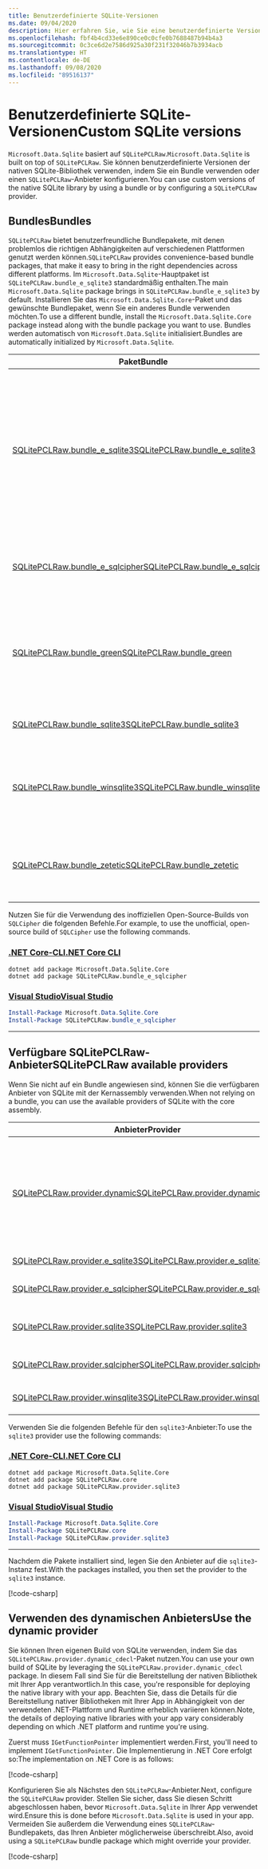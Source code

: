 ```yaml
---
title: Benutzerdefinierte SQLite-Versionen
ms.date: 09/04/2020
description: Hier erfahren Sie, wie Sie eine benutzerdefinierte Version der nativen SQLite-Bibliothek verwenden.
ms.openlocfilehash: fbf4b4cd33e6e890ce0c0cfe0b7688487b94b4a3
ms.sourcegitcommit: 0c3ce6d2e7586d925a30f231f32046b7b3934acb
ms.translationtype: HT
ms.contentlocale: de-DE
ms.lasthandoff: 09/08/2020
ms.locfileid: "89516137"
---
```

# <a name="custom-sqlite-versions"></a><span data-ttu-id="e614d-103">Benutzerdefinierte SQLite-Versionen</span><span class="sxs-lookup"><span data-stu-id="e614d-103">Custom SQLite versions</span></span>

<span data-ttu-id="e614d-104">`Microsoft.Data.Sqlite` basiert auf `SQLitePCLRaw`.</span><span class="sxs-lookup"><span data-stu-id="e614d-104">`Microsoft.Data.Sqlite` is built on top of `SQLitePCLRaw`.</span></span> <span data-ttu-id="e614d-105">Sie können benutzerdefinierte Versionen der nativen SQLite-Bibliothek verwenden, indem Sie ein Bundle verwenden oder einen `SQLitePCLRaw`-Anbieter konfigurieren.</span><span class="sxs-lookup"><span data-stu-id="e614d-105">You can use custom versions of the native SQLite library by using a bundle or by configuring a `SQLitePCLRaw` provider.</span></span>

## <a name="bundles"></a><span data-ttu-id="e614d-106">Bundles</span><span class="sxs-lookup"><span data-stu-id="e614d-106">Bundles</span></span>

<span data-ttu-id="e614d-107">`SQLitePCLRaw` bietet benutzerfreundliche Bundlepakete, mit denen problemlos die richtigen Abhängigkeiten auf verschiedenen Plattformen genutzt werden können.</span><span class="sxs-lookup"><span data-stu-id="e614d-107">`SQLitePCLRaw` provides convenience-based bundle packages, that make it easy to bring in the right dependencies across different platforms.</span></span> <span data-ttu-id="e614d-108">Im `Microsoft.Data.Sqlite`-Hauptpaket ist `SQLitePCLRaw.bundle_e_sqlite3` standardmäßig enthalten.</span><span class="sxs-lookup"><span data-stu-id="e614d-108">The main `Microsoft.Data.Sqlite` package brings in `SQLitePCLRaw.bundle_e_sqlite3` by default.</span></span> <span data-ttu-id="e614d-109">Installieren Sie das `Microsoft.Data.Sqlite.Core`-Paket und das gewünschte Bundlepaket, wenn Sie ein anderes Bundle verwenden möchten.</span><span class="sxs-lookup"><span data-stu-id="e614d-109">To use a different bundle, install the `Microsoft.Data.Sqlite.Core` package instead along with the bundle package you want to use.</span></span> <span data-ttu-id="e614d-110">Bundles werden automatisch von `Microsoft.Data.Sqlite` initialisiert.</span><span class="sxs-lookup"><span data-stu-id="e614d-110">Bundles are automatically initialized by `Microsoft.Data.Sqlite`.</span></span>

| <span data-ttu-id="e614d-111">Paket</span><span class="sxs-lookup"><span data-stu-id="e614d-111">Bundle</span></span> | <span data-ttu-id="e614d-112">Beschreibung</span><span class="sxs-lookup"><span data-stu-id="e614d-112">Description</span></span> |
|--|--|
| [<span data-ttu-id="e614d-113">SQLitePCLRaw.bundle_e_sqlite3</span><span class="sxs-lookup"><span data-stu-id="e614d-113">SQLitePCLRaw.bundle_e_sqlite3</span></span>](https://www.nuget.org/packages/SQLitePCLRaw.bundle_e_sqlite3) | <span data-ttu-id="e614d-114">Dieses Bundle stellt eine konsistente Version von SQLite auf allen Plattformen bereit.</span><span class="sxs-lookup"><span data-stu-id="e614d-114">Provides a consistent version of SQLite on all platforms.</span></span> <span data-ttu-id="e614d-115">Es umfasst die FTS4-, FTS5-, JSON1 und R\*Tree-Erweiterungen.</span><span class="sxs-lookup"><span data-stu-id="e614d-115">Includes the FTS4, FTS5, JSON1, and R\*Tree extensions.</span></span> <span data-ttu-id="e614d-116">Dies ist die Standardeinstellung.</span><span class="sxs-lookup"><span data-stu-id="e614d-116">This is the default.</span></span> |
| [<span data-ttu-id="e614d-117">SQLitePCLRaw.bundle_e_sqlcipher</span><span class="sxs-lookup"><span data-stu-id="e614d-117">SQLitePCLRaw.bundle_e_sqlcipher</span></span>](https://www.nuget.org/packages/SQLitePCLRaw.bundle_e_sqlcipher) | <span data-ttu-id="e614d-118">Hiermit wird ein inoffizieller Open-Source-Build von `SQLCipher` bereitgestellt.</span><span class="sxs-lookup"><span data-stu-id="e614d-118">Provides an unofficial, open-source build of `SQLCipher`.</span></span> |
| [<span data-ttu-id="e614d-119">SQLitePCLRaw.bundle_green</span><span class="sxs-lookup"><span data-stu-id="e614d-119">SQLitePCLRaw.bundle_green</span></span>](https://www.nuget.org/packages/SQLitePCLRaw.bundle_green) | <span data-ttu-id="e614d-120">Dies ist mit `bundle_e_sqlite3` identisch, mit der Ausnahme, dass unter iOS die SQLite-Systembibliothek verwendet wird.</span><span class="sxs-lookup"><span data-stu-id="e614d-120">Same as `bundle_e_sqlite3`, except on iOS where it uses the system SQLite library.</span></span> |
| [<span data-ttu-id="e614d-121">SQLitePCLRaw.bundle_sqlite3</span><span class="sxs-lookup"><span data-stu-id="e614d-121">SQLitePCLRaw.bundle_sqlite3</span></span>](https://www.nuget.org/packages/SQLitePCLRaw.bundle_sqlite3) | <span data-ttu-id="e614d-122">Hier wird die SQLite -Systembibliothek verwendet.</span><span class="sxs-lookup"><span data-stu-id="e614d-122">Uses the system SQLite library.</span></span> |
| [<span data-ttu-id="e614d-123">SQLitePCLRaw.bundle_winsqlite3</span><span class="sxs-lookup"><span data-stu-id="e614d-123">SQLitePCLRaw.bundle_winsqlite3</span></span>](https://www.nuget.org/packages/SQLitePCLRaw.bundle_winsqlite3) | <span data-ttu-id="e614d-124">Hier wird mit `winsqlite3.dll` die SQLite-Systembibliothek unter Windows 10 verwendet.</span><span class="sxs-lookup"><span data-stu-id="e614d-124">Uses `winsqlite3.dll`, the system SQLite library on Windows 10.</span></span> |
| [<span data-ttu-id="e614d-125">SQLitePCLRaw.bundle_zetetic</span><span class="sxs-lookup"><span data-stu-id="e614d-125">SQLitePCLRaw.bundle_zetetic</span></span>](https://www.nuget.org/packages/SQLitePCLRaw.bundle_zetetic) | <span data-ttu-id="e614d-126">Hier werden die offiziellen `SQLCipher`-Builds von Zetetic (nicht enthalten) verwendet.</span><span class="sxs-lookup"><span data-stu-id="e614d-126">Uses the official `SQLCipher` builds from Zetetic (not included).</span></span> |

<span data-ttu-id="e614d-127">Nutzen Sie für die Verwendung des inoffiziellen Open-Source-Builds von `SQLCipher` die folgenden Befehle.</span><span class="sxs-lookup"><span data-stu-id="e614d-127">For example, to use the unofficial, open-source build of `SQLCipher` use the following commands.</span></span>

### <a name="net-core-cli"></a>[<span data-ttu-id="e614d-128">.NET Core-CLI</span><span class="sxs-lookup"><span data-stu-id="e614d-128">.NET Core CLI</span></span>](#tab/netcore-cli)

```dotnetcli
dotnet add package Microsoft.Data.Sqlite.Core
dotnet add package SQLitePCLRaw.bundle_e_sqlcipher
```

### <a name="visual-studio"></a>[<span data-ttu-id="e614d-129">Visual Studio</span><span class="sxs-lookup"><span data-stu-id="e614d-129">Visual Studio</span></span>](#tab/visual-studio)

``` PowerShell
Install-Package Microsoft.Data.Sqlite.Core
Install-Package SQLitePCLRaw.bundle_e_sqlcipher
```

---

## <a name="sqlitepclraw-available-providers"></a><span data-ttu-id="e614d-130">Verfügbare SQLitePCLRaw-Anbieter</span><span class="sxs-lookup"><span data-stu-id="e614d-130">SQLitePCLRaw available providers</span></span>

<span data-ttu-id="e614d-131">Wenn Sie nicht auf ein Bundle angewiesen sind, können Sie die verfügbaren Anbieter von SQLite mit der Kernassembly verwenden.</span><span class="sxs-lookup"><span data-stu-id="e614d-131">When not relying on a bundle, you can use the available providers of SQLite with the core assembly.</span></span>

| <span data-ttu-id="e614d-132">Anbieter</span><span class="sxs-lookup"><span data-stu-id="e614d-132">Provider</span></span> | <span data-ttu-id="e614d-133">Beschreibung</span><span class="sxs-lookup"><span data-stu-id="e614d-133">Description</span></span> |
|--|--|
| [<span data-ttu-id="e614d-134">SQLitePCLRaw.provider.dynamic</span><span class="sxs-lookup"><span data-stu-id="e614d-134">SQLitePCLRaw.provider.dynamic</span></span>](https://www.nuget.org/packages/SQLitePCLRaw.provider.dynamic) | <span data-ttu-id="e614d-135">Der `dynamic`-Anbieter lädt die native Bibliothek, anstatt <xref:System.Runtime.InteropServices.DllImportAttribute?displayProperty=nameWithType>-Attribute zu verwenden.</span><span class="sxs-lookup"><span data-stu-id="e614d-135">The `dynamic` provider loads the native library instead of using <xref:System.Runtime.InteropServices.DllImportAttribute?displayProperty=nameWithType> attributes.</span></span> <span data-ttu-id="e614d-136">Weitere Informationen zur Verwendung dieses Anbieters finden Sie unter [Verwenden des dynamischen Anbieters](#use-the-dynamic-provider).</span><span class="sxs-lookup"><span data-stu-id="e614d-136">For more information on using this provider, see [use the dynamic provider](#use-the-dynamic-provider).</span></span> |
| [<span data-ttu-id="e614d-137">SQLitePCLRaw.provider.e_sqlite3</span><span class="sxs-lookup"><span data-stu-id="e614d-137">SQLitePCLRaw.provider.e_sqlite3</span></span>](https://www.nuget.org/packages/SQLitePCLRaw.provider.e_sqlite3) | <span data-ttu-id="e614d-138">`e_sqlite3` ist der Standardanbieter.</span><span class="sxs-lookup"><span data-stu-id="e614d-138">The `e_sqlite3` is the default provider.</span></span> |
| [<span data-ttu-id="e614d-139">SQLitePCLRaw.provider.e_sqlcipher</span><span class="sxs-lookup"><span data-stu-id="e614d-139">SQLitePCLRaw.provider.e_sqlcipher</span></span>](https://www.nuget.org/packages/SQLitePCLRaw.provider.e_sqlcipher) | <span data-ttu-id="e614d-140">Der `e_sqlcipher`-Anbieter bietet das inoffizielle und nicht unterstützte `SQLCipher`.</span><span class="sxs-lookup"><span data-stu-id="e614d-140">The `e_sqlcipher` provider is the unofficial and unsupported `SQLCipher`.</span></span> |
| [<span data-ttu-id="e614d-141">SQLitePCLRaw.provider.sqlite3</span><span class="sxs-lookup"><span data-stu-id="e614d-141">SQLitePCLRaw.provider.sqlite3</span></span>](https://www.nuget.org/packages/SQLitePCLRaw.provider.sqlite3) | <span data-ttu-id="e614d-142">Der `sqlite3`-Anbieter bietet ein vom System bereitgestelltes `SQLite` für iOS, macOS und Linux.</span><span class="sxs-lookup"><span data-stu-id="e614d-142">The `sqlite3` provider is a system-provided `SQLite` for iOS, macOS, and Linux.</span></span> |
| [<span data-ttu-id="e614d-143">SQLitePCLRaw.provider.sqlcipher</span><span class="sxs-lookup"><span data-stu-id="e614d-143">SQLitePCLRaw.provider.sqlcipher</span></span>](https://www.nuget.org/packages/SQLitePCLRaw.provider.sqlcipher) | <span data-ttu-id="e614d-144">Der `sqlcipher`-Anbieter ist für offizielle `SQLCipher`-Builds von `Zetetic` bestimmt.</span><span class="sxs-lookup"><span data-stu-id="e614d-144">The `sqlcipher` provider is for official `SQLCipher` builds from `Zetetic`.</span></span> |
| [<span data-ttu-id="e614d-145">SQLitePCLRaw.provider.winsqlite3</span><span class="sxs-lookup"><span data-stu-id="e614d-145">SQLitePCLRaw.provider.winsqlite3</span></span>](https://www.nuget.org/packages/SQLitePCLRaw.provider.winsqlite3) | <span data-ttu-id="e614d-146">Der `winsqlite3`-Anbieter ist für Windows 10-Umgebungen bestimmt.</span><span class="sxs-lookup"><span data-stu-id="e614d-146">The `winsqlite3` provider is for Windows 10 environments.</span></span> |

<span data-ttu-id="e614d-147">Verwenden Sie die folgenden Befehle für den `sqlite3`-Anbieter:</span><span class="sxs-lookup"><span data-stu-id="e614d-147">To use the `sqlite3` provider use the following commands:</span></span>

### <a name="net-core-cli"></a>[<span data-ttu-id="e614d-148">.NET Core-CLI</span><span class="sxs-lookup"><span data-stu-id="e614d-148">.NET Core CLI</span></span>](#tab/netcore-cli)

```dotnetcli
dotnet add package Microsoft.Data.Sqlite.Core
dotnet add package SQLitePCLRaw.core
dotnet add package SQLitePCLRaw.provider.sqlite3
```

### <a name="visual-studio"></a>[<span data-ttu-id="e614d-149">Visual Studio</span><span class="sxs-lookup"><span data-stu-id="e614d-149">Visual Studio</span></span>](#tab/visual-studio)

``` PowerShell
Install-Package Microsoft.Data.Sqlite.Core
Install-Package SQLitePCLRaw.core
Install-Package SQLitePCLRaw.provider.sqlite3
```

---

<span data-ttu-id="e614d-150">Nachdem die Pakete installiert sind, legen Sie den Anbieter auf die `sqlite3`-Instanz fest.</span><span class="sxs-lookup"><span data-stu-id="e614d-150">With the packages installed, you then set the provider to the `sqlite3` instance.</span></span>

[!code-csharp[](../../../../samples/snippets/standard/data/sqlite/SqliteProviderSample/Program.cs)]

## <a name="use-the-dynamic-provider"></a><span data-ttu-id="e614d-151">Verwenden des dynamischen Anbieters</span><span class="sxs-lookup"><span data-stu-id="e614d-151">Use the dynamic provider</span></span>

<span data-ttu-id="e614d-152">Sie können Ihren eigenen Build von SQLite verwenden, indem Sie das `SQLitePCLRaw.provider.dynamic_cdecl`-Paket nutzen.</span><span class="sxs-lookup"><span data-stu-id="e614d-152">You can use your own build of SQLite by leveraging the `SQLitePCLRaw.provider.dynamic_cdecl` package.</span></span> <span data-ttu-id="e614d-153">In diesem Fall sind Sie für die Bereitstellung der nativen Bibliothek mit Ihrer App verantwortlich.</span><span class="sxs-lookup"><span data-stu-id="e614d-153">In this case, you're responsible for deploying the native library with your app.</span></span> <span data-ttu-id="e614d-154">Beachten Sie, dass die Details für die Bereitstellung nativer Bibliotheken mit Ihrer App in Abhängigkeit von der verwendeten .NET-Plattform und Runtime erheblich variieren können.</span><span class="sxs-lookup"><span data-stu-id="e614d-154">Note, the details of deploying native libraries with your app vary considerably depending on which .NET platform and runtime you're using.</span></span>

<span data-ttu-id="e614d-155">Zuerst muss `IGetFunctionPointer` implementiert werden.</span><span class="sxs-lookup"><span data-stu-id="e614d-155">First, you'll need to implement `IGetFunctionPointer`.</span></span> <span data-ttu-id="e614d-156">Die Implementierung in .NET Core erfolgt so:</span><span class="sxs-lookup"><span data-stu-id="e614d-156">The implementation on .NET Core is as follows:</span></span>

[!code-csharp[](../../../../samples/snippets/standard/data/sqlite/SystemLibrarySample/Program.cs?name=snippet_NativeLibraryAdapter)]

<span data-ttu-id="e614d-157">Konfigurieren Sie als Nächstes den `SQLitePCLRaw`-Anbieter.</span><span class="sxs-lookup"><span data-stu-id="e614d-157">Next, configure the `SQLitePCLRaw` provider.</span></span> <span data-ttu-id="e614d-158">Stellen Sie sicher, dass Sie diesen Schritt abgeschlossen haben, bevor `Microsoft.Data.Sqlite` in Ihrer App verwendet wird.</span><span class="sxs-lookup"><span data-stu-id="e614d-158">Ensure this is done before `Microsoft.Data.Sqlite` is used in your app.</span></span> <span data-ttu-id="e614d-159">Vermeiden Sie außerdem die Verwendung eines `SQLitePCLRaw`-Bundlepakets, das Ihren Anbieter möglicherweise überschreibt.</span><span class="sxs-lookup"><span data-stu-id="e614d-159">Also, avoid using a `SQLitePCLRaw` bundle package which might override your provider.</span></span>

[!code-csharp[](../../../../samples/snippets/standard/data/sqlite/SystemLibrarySample/Program.cs?name=snippet_SetProvider)]
